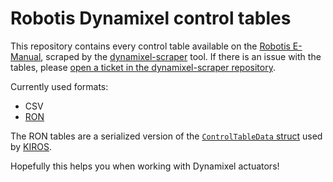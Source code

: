 # Robotis Dynamixel control tables
This repository contains every control table available on the [Robotis E-Manual](https://emanual.robotis.com/), scraped by the [dynamixel-scraper](https://github.com/kiros-rs/dynamixel-scraper) tool. If there is an issue with the tables, please [open a ticket in the dynamixel-scraper repository](https://github.com/kiros-rs/dynamixel-scraper/issues/new).

Currently used formats:
- CSV
- [RON](https://github.com/ron-rs/ron)

The RON tables are a serialized version of the [`ControlTableData` struct](https://github.com/kiros-rs/kiros/blob/master/movement/src/dynamixel/mod.rs) used by [KIROS](https://github.com/kiros-rs/kiros).

Hopefully this helps you when working with Dynamixel actuators!
